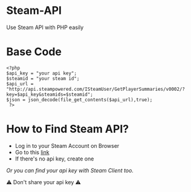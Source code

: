 # Steam-API
Use Steam API with PHP easily

# Base Code
```
<?php
$api_key = "your api key";
$steamid = "your steam id";
$api_url = "http://api.steampowered.com/ISteamUser/GetPlayerSummaries/v0002/?key=$api_key&steamids=$steamid";
$json = json_decode(file_get_contents($api_url),true);
 ?>
 ```
 
 # How to Find Steam API?
 - Log in to your Steam Account on Browser
 - Go to this [link](https://steamcommunity.com/dev/apikey)
 - If there's no api key, create one
 
 *Or you can find your api key with Steam Client too.*
 
 :warning: Don't share your api key :warning:

